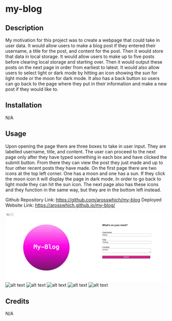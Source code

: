 # my-blog

## Description

My motivation for this project was to create a webpage that could take in user data. It would allow users to make a blog post if they entered their username, a title for the post, and content for the post. Then it would store that data in local storage. It would allow users to make up to five posts before clearing local storage and starting over. Then it would output these posts on the next page in order from earliest to latest. It would also allow users to select light or dark mode by hitting an icon showing the sun for light mode or the moon for dark mode. It also has a back button so users can go back to the page where they put in their information and make a new post if they would like to. 

## Installation

N/A

## Usage

Upon opening the page there are three boxes to take in user input. They are labelled username, title, and content. The user can proceed to the next page only after they have typed something in each box and have clicked the submit button. From there they can view the post they just made and up to four other recent posts they have made. On the first page there are two icons at the top left corner. One has a moon and one has a sun. If they click the moon icon it will display the page in dark mode. In order to go back to light mode they can hit the sun icon. The next page also has these icons and they function in the same way, but they are in the bottom left instead.

Github Repository Link: https://github.com/arosswhich/my-blog
Deployed Website Link: https://arosswhich.github.io/my-blog/

![alt text](assets/css/images/indexLight.png)
![alt text](assets/css/images/indexDark.jpg)
![alt text](assets/css/images/blog1Light.jpg)
![alt text](assets/css/images/blog2Light.jpg)
![alt text](assets/css/images/blog1Dark.jpg)
![alt text](assets/css/images/blog2Dark.jpg)

## Credits

N/A
